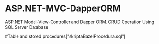 # ASP.NET-MVC-DapperORM
ASP.NET Model-View-Controller and Dapper ORM, CRUD Operation Using SQL Server Database

#Table and stored procedures["skriptaBazeIProcedura.sql"]
